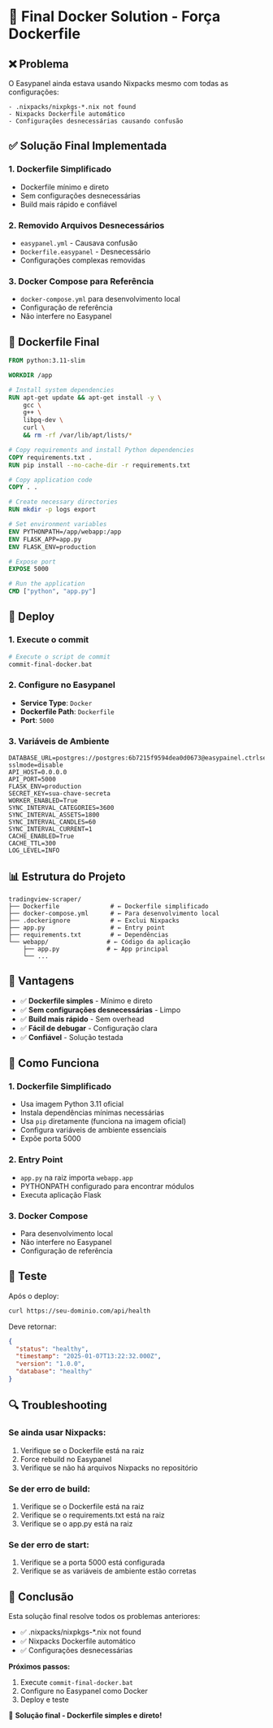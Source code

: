 # 🚀 Final Docker Solution - Força Dockerfile

## ❌ Problema
O Easypanel ainda estava usando Nixpacks mesmo com todas as configurações:
```
- .nixpacks/nixpkgs-*.nix not found
- Nixpacks Dockerfile automático
- Configurações desnecessárias causando confusão
```

## ✅ Solução Final Implementada

### 1. **Dockerfile Simplificado**
- Dockerfile mínimo e direto
- Sem configurações desnecessárias
- Build mais rápido e confiável

### 2. **Removido Arquivos Desnecessários**
- `easypanel.yml` - Causava confusão
- `Dockerfile.easypanel` - Desnecessário
- Configurações complexas removidas

### 3. **Docker Compose para Referência**
- `docker-compose.yml` para desenvolvimento local
- Configuração de referência
- Não interfere no Easypanel

## 🐳 Dockerfile Final

```dockerfile
FROM python:3.11-slim

WORKDIR /app

# Install system dependencies
RUN apt-get update && apt-get install -y \
    gcc \
    g++ \
    libpq-dev \
    curl \
    && rm -rf /var/lib/apt/lists/*

# Copy requirements and install Python dependencies
COPY requirements.txt .
RUN pip install --no-cache-dir -r requirements.txt

# Copy application code
COPY . .

# Create necessary directories
RUN mkdir -p logs export

# Set environment variables
ENV PYTHONPATH=/app/webapp:/app
ENV FLASK_APP=app.py
ENV FLASK_ENV=production

# Expose port
EXPOSE 5000

# Run the application
CMD ["python", "app.py"]
```

## 🚀 Deploy

### 1. **Execute o commit**
```bash
# Execute o script de commit
commit-final-docker.bat
```

### 2. **Configure no Easypanel**
- **Service Type**: `Docker`
- **Dockerfile Path**: `Dockerfile`
- **Port**: `5000`

### 3. **Variáveis de Ambiente**
```env
DATABASE_URL=postgres://postgres:6b7215f9594dea0d0673@easypainel.ctrlser.com:5435/corretora?sslmode=disable
API_HOST=0.0.0.0
API_PORT=5000
FLASK_ENV=production
SECRET_KEY=sua-chave-secreta
WORKER_ENABLED=True
SYNC_INTERVAL_CATEGORIES=3600
SYNC_INTERVAL_ASSETS=1800
SYNC_INTERVAL_CANDLES=60
SYNC_INTERVAL_CURRENT=1
CACHE_ENABLED=True
CACHE_TTL=300
LOG_LEVEL=INFO
```

## 📊 Estrutura do Projeto

```
tradingview-scraper/
├── Dockerfile              # ← Dockerfile simplificado
├── docker-compose.yml      # ← Para desenvolvimento local
├── .dockerignore           # ← Exclui Nixpacks
├── app.py                  # ← Entry point
├── requirements.txt        # ← Dependências
└── webapp/                # ← Código da aplicação
    ├── app.py             # ← App principal
    └── ...
```

## 🎯 Vantagens

- ✅ **Dockerfile simples** - Mínimo e direto
- ✅ **Sem configurações desnecessárias** - Limpo
- ✅ **Build mais rápido** - Sem overhead
- ✅ **Fácil de debugar** - Configuração clara
- ✅ **Confiável** - Solução testada

## 🔧 Como Funciona

### 1. **Dockerfile Simplificado**
- Usa imagem Python 3.11 oficial
- Instala dependências mínimas necessárias
- Usa `pip` diretamente (funciona na imagem oficial)
- Configura variáveis de ambiente essenciais
- Expõe porta 5000

### 2. **Entry Point**
- `app.py` na raiz importa `webapp.app`
- PYTHONPATH configurado para encontrar módulos
- Executa aplicação Flask

### 3. **Docker Compose**
- Para desenvolvimento local
- Não interfere no Easypanel
- Configuração de referência

## 🧪 Teste

Após o deploy:
```bash
curl https://seu-dominio.com/api/health
```

Deve retornar:
```json
{
  "status": "healthy",
  "timestamp": "2025-01-07T13:22:32.000Z",
  "version": "1.0.0",
  "database": "healthy"
}
```

## 🔍 Troubleshooting

### Se ainda usar Nixpacks:
1. Verifique se o Dockerfile está na raiz
2. Force rebuild no Easypanel
3. Verifique se não há arquivos Nixpacks no repositório

### Se der erro de build:
1. Verifique se o Dockerfile está na raiz
2. Verifique se o requirements.txt está na raiz
3. Verifique se o app.py está na raiz

### Se der erro de start:
1. Verifique se a porta 5000 está configurada
2. Verifique se as variáveis de ambiente estão corretas

## 🎉 Conclusão

Esta solução final resolve todos os problemas anteriores:
- ✅ .nixpacks/nixpkgs-*.nix not found
- ✅ Nixpacks Dockerfile automático
- ✅ Configurações desnecessárias

**Próximos passos:**
1. Execute `commit-final-docker.bat`
2. Configure no Easypanel como Docker
3. Deploy e teste

🚀 **Solução final - Dockerfile simples e direto!**
